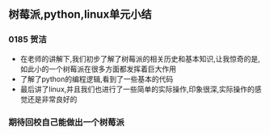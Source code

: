 ## 树莓派,python,linux单元小结

### 0185 贺洁

* 在老师的讲解下,我们初步了解了树莓派的相关历史和基本知识,让我惊奇的是,如此小的一个树莓派在很多方面都发挥着巨大作用
* 了解了python的编程逻辑,看到了一些基本的代码
* 最后讲了linux,并且我们也进行了一些简单的实际操作,印象很深,实际操作的感觉还是非常良好的

### 期待回校自己能做出一个树莓派

